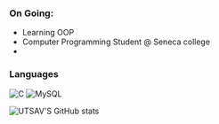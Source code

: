 <h3>
 On Going: 
 </h3> 
 <ul>
 <li> Learning OOP 
 <li>Computer Programming Student @ Seneca college </li>
 <li>
</ul>

<h3> Languages</h3>

![C](https://img.shields.io/badge/c-%2300599C.svg?style=for-the-badge&logo=c&logoColor=white)
![MySQL](https://img.shields.io/badge/mysql-%2300f.svg?style=for-the-badge&logo=mysql&logoColor=white)


![UTSAV'S GitHub stats](https://github-readme-stats.vercel.app/api?username=ZososoUtsav&show_icons=true&theme=transparent)
